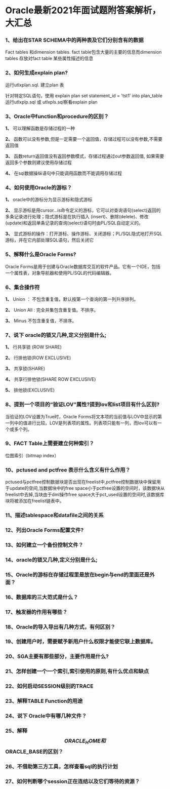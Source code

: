 # Oracle最新2021年面试题附答案解析，大汇总

### 1、给出在STAR SCHEMA中的两种表及它们分别含有的数据

Fact tables 和dimension tables. fact table包含大量的主要的信息而dimension tables 存放对fact table 某些属性描述的信息


### 2、如何生成explain plan?

运行utlxplan.sql. 建立plan 表

针对特定SQL语句，使用 explain plan set statement_id = 'tst1' into plan_table运行utlxplp.sql 或 utlxpls.sql察看explain plan


### 3、Oracle中function和procedure的区别？

**1、** 可以理解函数是存储过程的一种

**2、** 函数可以没有参数,但是一定需要一个返回值，存储过程可以没有参数,不需要返回值

**3、** 函数return返回值没有返回参数模式，存储过程通过out参数返回值, 如果需要返回多个参数则建议使用存储过程

**4、** 在sql数据操纵语句中只能调用函数而不能调用存储过程


### 4、如何使用Oracle的游标？

**1、** oracle中的游标分为显示游标和隐式游标

**2、** 显示游标是用cursor...is命令定义的游标，它可以对查询语句(select)返回的多条记录进行处理；隐式游标是在执行插入 (insert)、删除(delete)、修改(update)和返回单条记录的查询(select)语句时由PL/SQL自动定义的。

**3、** 显式游标的操作：打开游标、操作游标、关闭游标；PL/SQL隐式地打开SQL游标，并在它内部处理SQL语句，然后关闭它


### 5、解释什么是Oracle Forms?

Oracle Forms是用于创建与Oracle数据库交互的软件产品。它有一个IDE，包括一个属性表，对象导航器和使用PL/SQL的代码编辑器。


### 6、集合操作符

**1、** Union ： 不包含重复值，默认按第一个查询的第一列升序排列。

**2、** Union All : 完全并集包含重复值。不排序。

**3、** Minus 不包含重复值，不排序。


### 7、说下 oracle的锁又几种,定义分别是什么;

**1、** 行共享锁 (ROW SHARE)

**2、** 行排他锁(ROW EXCLUSIVE)

**3、** 共享锁(SHARE)

**4、** 共享行排他锁(SHARE ROW EXCLUSIVE)

**5、** 排他锁(EXCLUSIVE)


### 8、提到一个项目的“验证LOV”属性?提到lov和list项目有什么区别?

当验证的LOV设置为True时，Oracle Forms将文本项的当前值与LOV中显示的第一列中的值进行比较。LOV是列表项的属性。列表项只能有一列，而lov可以有一个或多个列。


### 9、FACT Table上需要建立何种索引？

位图索引（bitmap index）


### 10、pctused and pctfree 表示什么含义有什么作用？

pctused与pctfree控制数据块是否出现在freelist中,pctfree控制数据块中保留用于update的空间,当数据块中的free space小于pctfree设置的空间时，该数据块从freelist中去掉,当块由于dml操作free space大于pct_used设置的空间时,该数据库块将被添加在freelist链表中。


### 11、描述tablespace和datafile之间的关系
### 12、列出Oracle Forms配置文件?
### 13、如何建立一个备份控制文件？
### 14、oracle的锁又几种,定义分别是什么;
### 15、Oracle的游标在存储过程里是放在begin与end的里面还是外面？
### 16、数据库的三大范式是什么？
### 17、触发器的作用有哪些？
### 18、Oracle的导入导出有几种方式，有何区别？
### 19、创建用户时，需要赋予新用户什么权限才能使它联上数据库。
### 20、SGA主要有那些部分，主要作用是什么?
### 21、怎样创建一个一个索引,索引使用的原则,有什么优点和缺点
### 22、如何启动SESSION级别的TRACE
### 23、解释TABLE Function的用途
### 24、说下 Oracle中有哪几种文件？
### 25、解释$$ORACLE_HOME和$$ORACLE_BASE的区别？
### 26、不借助第三方工具，怎样查看sql的执行计划
### 27、如何判断哪个session正在连结以及它们等待的资源？





